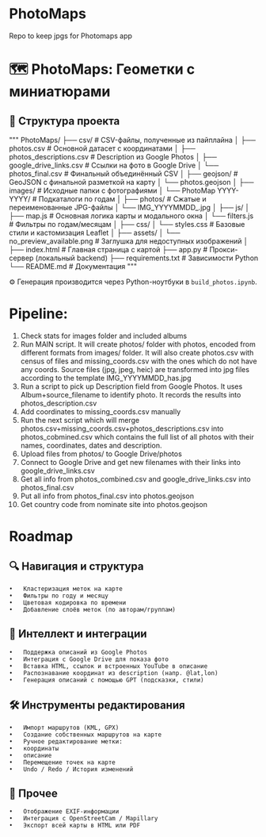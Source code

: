 # PhotoMaps
Repo to keep jpgs for Photomaps app

# 🗺️ PhotoMaps: Геометки с миниатюрами

## 📁 Структура проекта

"""
PhotoMaps/
├── csv/                         # CSV-файлы, полученные из пайплайна
│   ├── photos.csv              # Основной датасет с координатами
│   ├── photos_descriptions.csv # Description из Google Photos
│   ├── google_drive_links.csv  # Ссылки на фото в Google Drive
│   └── photos_final.csv        # Финальный объединённый CSV
│
├── geojson/                    # GeoJSON с финальной разметкой на карту
│   └── photos.geojson
│
├── images/                     # Исходные папки с фотографиями
│   └── PhotoMap YYYY-YYYY/     # Подкаталоги по годам
│
├── photos/                     # Сжатые и переименованные JPG-файлы
│   └── IMG_YYYYMMDD_.jpg
│
├── js/
│   ├── map.js                  # Основная логика карты и модального окна
│   └── filters.js              # Фильтры по годам/месяцам
│
├── css/
│   └── styles.css              # Базовые стили и кастомизация Leaflet
│
├── assets/
│   └── no_preview_available.png # Заглушка для недоступных изображений
│
├── index.html                  # Главная страница с картой
├── app.py                      # Прокси-сервер (локальный backend)
├── requirements.txt            # Зависимости Python
└── README.md                   # Документация
"""

⚙️ Генерация производится через Python-ноутбуки в `build_photos.ipynb`.

# Pipeline:
1. Check stats for images folder and included albums
2. Run MAIN script. It will create photos/ folder with photos, encoded from different formats from images/ folder. It will also create photos.csv with census of files and missing_coords.csv with the ones which do not have any coords. Source files (jpg, jpeg, heic) are transformed into jpg files according to the template IMG_YYYYMMDD_has.jpg
3. Run a script to pick up Description field from Google Photos. It uses Album+source_filename to identify photo. It records the results into photos_description.csv
4. Add coordinates to missing_coords.csv manually
5. Run the next script which will merge photos.csv+missing_coords.csv+photos_descriptions.csv into photos_cobmined.csv which contains the full list of all photos with their names, coordinates, dates and description.
6. Upload files from photos/ to Google Drive/photos
7. Connect to Google Drive and get new filenames with their links into google_drive_links.csv
8. Get all info from photos_combined.csv and google_drive_links.csv into photos_final.csv
9. Put all info from photos_final.csv into photos.geojson
10. Get country code from nominate site into photos.geojson

# Roadmap
## 🔍 Навигация и структура
	•	Кластеризация меток на карте
	•	Фильтры по году и месяцу
	•	Цветовая кодировка по времени
	•	Добавление слоёв меток (по авторам/группам)

## 🧠 Интеллект и интеграции
	•	Поддержка описаний из Google Photos
	•	Интеграция с Google Drive для показа фото
	•	Вставка HTML, ссылок и встроенных YouTube в описание
	•	Распознавание координат из description (напр. @lat,lon)
	•	Генерация описаний с помощью GPT (подсказки, стили)

## 🛠️ Инструменты редактирования
	•	Импорт маршрутов (KML, GPX)
	•	Создание собственных маршрутов на карте
	•	Ручное редактирование метки:
	•	координаты
	•	описание
	•	Перемещение точек на карте
	•	Undo / Redo / История изменений

## 🧪 Прочее
	•	Отображение EXIF-информации
	•	Интеграция с OpenStreetCam / Mapillary
	•	Экспорт всей карты в HTML или PDF
